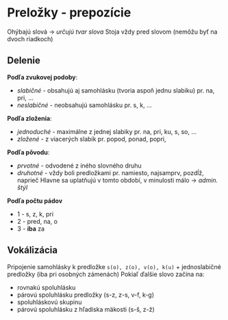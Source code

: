 # Preložky - prepozície
Ohýbajú slová -> *určujú tvar slova*
Stoja vždy pred slovom (nemôžu byť na dvoch riadkoch)

## Delenie
**Podľa zvukovej podoby**:
- *slabičné* - obsahujú aj samohlásku (tvoria aspoň jednu slabiku)
pr. na, pri, ...
- *neslabičné* - neobsahujú samohlásku
pr. s, k, ...

**Podľa zloženia**:
- *jednoduché* - maximálne z jednej slabiky
pr. na, pri, ku, s, so, ...
- *zložené* - z viacerých slabík
pr. popod, ponad, popri, 

**Podľa pôvodu**:
- *prvotné* - odvodené z iného slovného druhu
- *druhotné* - vždy boli predložkami
pr. namiesto, najsamprv, pozdĺž, naprieč
Hlavne sa uplatňujú v tomto období, v minulosti málo -> *admin. štýl*

**Podľa počtu pádov**
- 1 - s, z, k, pri
- 2 - pred, na, o
- 3 - **iba** za

## Vokálizácia
Pripojenie samohlásky k predložke
`s(o), z(o), v(o), k(u)` + jednoslabičné predložky (iba pri osobných zámenách)
Pokiaľ ďalšie slovo začína na:
- rovnakú spoluhlásku
- párovú spoluhlásku predložky (s-z, z-s, v-f, k-g)
- spoluhláskovú skupinu
- párovú spoluhlásku z hľadiska mäkosti (s-š, z-ž)
